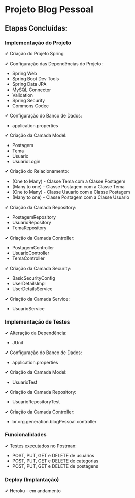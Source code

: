 # Projeto Blog Pessoal 

## Etapas Concluídas:

### Implementação do Projeto

   ✔ Criação do Projeto Spring  
   
   ✔ Configuração das Dependências do Projeto:
  - Spring Web  
  - Spring Boot Dev Tools
  - Spring Data JPA
  - MySQL Connector
  - Validation
  - Spring Security
  - Commons Codec
  
  ✔ Configuração do Banco de Dados:
  - application.properties
 
  ✔ Criação da Camada Model:
  - Postagem
  - Tema
  - Usuario
  - UsuarioLogin
 
  ✔ Criação do Relacionamento:
  - (One to Many) - Classe Tema com a Classe Postagem
  - (Many to one) - Classe Postagem com a Classe Tema
  - (One to Many) - Classe Usuario com a Classe Postagem
  - (Many to one) - Classe Postagem com a Classe Usuario
  
  ✔ Criação da Camada Repository:
  - PostagemRepository
  - UsuarioRepository 
  - TemaRepository
  
  ✔ Criação da Camada Controller:
  - PostagemController
  - UsuarioController
  - TemaController
 
  ✔ Criação da Camada Security:
  - BasicSecurityConfig
  - UserDetailsImpl 
  - UserDetailsService 
  
  ✔ Criação da Camada Service:
  - UsuarioService 
 
 ### Implementação de Testes
  
   ✔ Alteração da Dependência:
  - JUnit

  ✔ Configuração do Banco de Dados:
  - application.properties
 
 ✔ Criação da Camada Model:
  - UsuarioTest
 
  ✔ Criação da Camada Repository:
  - UsuarioRepositoryTest
  
  ✔ Criação da Camada Controller:
  - br.org.generation.blogPessoal.controller

### Funcionalidades
  
  ✔ Testes executados no Postman:
  - POST, PUT, GET e DELETE de usuários
  - POST, PUT, GET e DELETE de categorias
  - POST, PUT, GET e DELETE de postagens

### Deploy (Implantação)
   ✔ Heroku - em andamento
   
